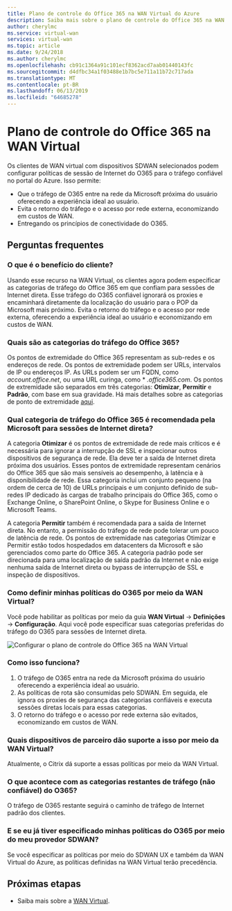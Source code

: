 ```yaml
---
title: Plano de controle do Office 365 na WAN Virtual do Azure
description: Saiba mais sobre o plano de controle do Office 365 na WAN Virtual.
author: cherylmc
ms.service: virtual-wan
services: virtual-wan
ms.topic: article
ms.date: 9/24/2018
ms.author: cherylmc
ms.openlocfilehash: cb91c1364a91c101ecf8362acd7aab01440143fc
ms.sourcegitcommit: d4dfbc34a1f03488e1b7bc5e711a11b72c717ada
ms.translationtype: MT
ms.contentlocale: pt-BR
ms.lasthandoff: 06/13/2019
ms.locfileid: "64685278"
---
```

# <a name="office-365-control-plane-in-virtual-wan"></a>Plano de controle do Office 365 na WAN Virtual

Os clientes de WAN virtual com dispositivos SDWAN selecionados podem configurar políticas de sessão de Internet do O365 para o tráfego confiável no portal do Azure. Isso permite:
- Que o tráfego de O365 entre na rede da Microsoft próxima do usuário oferecendo a experiência ideal ao usuário.
- Evita o retorno do tráfego e o acesso por rede externa, economizando em custos de WAN.
- Entregando os princípios de conectividade do O365.

## <a name="faqs"></a>Perguntas frequentes
### <a name="what-is-the-customer-benefit"></a>O que é o benefício do cliente?
Usando esse recurso na WAN Virtual, os clientes agora podem especificar as categorias de tráfego do Office 365 em que confiam para sessões de Internet direta. Esse tráfego do O365 confiável ignorará os proxies e encaminhará diretamente da localização do usuário para o POP da Microsoft mais próximo. Evita o retorno do tráfego e o acesso por rede externa, oferecendo a experiência ideal ao usuário e economizando em custos de WAN. 

### <a name="what-are-the-office-365-traffic-categories"></a>Quais são as categorias do tráfego do Office 365?
Os pontos de extremidade do Office 365 representam as sub-redes e os endereços de rede. Os pontos de extremidade podem ser URLs, intervalos de IP ou endereços IP. As URLs podem ser um FQDN, como *account.office.net*, ou uma URL curinga, como * *.office365.com*. Os pontos de extremidade são separados em três categorias: **Otimizar**, **Permitir** e **Padrão**, com base em sua gravidade. Há mais detalhes sobre as categorias de ponto de extremidade [aqui](https://docs.microsoft.com/office365/enterprise/office-365-network-connectivity-principles#BKMK_Categories).

### <a name="which-office-365-traffic-category-is-recommended-by-microsoft-for-direct-internet-breakout"></a>Qual categoria de tráfego do Office 365 é recomendada pela Microsoft para sessões de Internet direta?
A categoria **Otimizar** é os pontos de extremidade de rede mais críticos e é necessária para ignorar a interrupção de SSL e inspecionar outros dispositivos de segurança de rede. Ela deve ter a saída de Internet direta próxima dos usuários. Esses pontos de extremidade representam cenários do Office 365 que são mais sensíveis ao desempenho, à latência e à disponibilidade de rede. Essa categoria inclui um conjunto pequeno (na ordem de cerca de 10) de URLs principais e um conjunto definido de sub-redes IP dedicado às cargas de trabalho principais do Office 365, como o Exchange Online, o SharePoint Online, o Skype for Business Online e o Microsoft Teams. 

A categoria **Permitir** também é recomendada para a saída de Internet direta. No entanto, a permissão do tráfego de rede pode tolerar um pouco de latência de rede. Os pontos de extremidade nas categorias Otimizar e Permitir estão todos hospedados em datacenters da Microsoft e são gerenciados como parte do Office 365. A categoria padrão pode ser direcionada para uma localização de saída padrão da Internet e não exige nenhuma saída de Internet direta ou bypass de interrupção de SSL e inspeção de dispositivos.

### <a name="how-do-i-set-my-o365-policies-via-virtual-wan"></a>Como definir minhas políticas do O365 por meio da WAN Virtual?
Você pode habilitar as políticas por meio da guia **WAN Virtual** -> **Definições** -> **Configuração**. Aqui você pode especificar suas categorias preferidas do tráfego do O365 para sessões de Internet direta.

![Configurar o plano de controle do Office 365 na WAN Virtual](media/virtual-wan-office365-overview/configure-office365-control-plane.png)

### <a name="how-does-this-work"></a>Como isso funciona?

1.  O tráfego de O365 entra na rede da Microsoft próxima do usuário oferecendo a experiência ideal ao usuário.
2.  As políticas de rota são consumidas pelo SDWAN. Em seguida, ele ignora os proxies de segurança das categorias confiáveis e executa sessões diretas locais para essas categorias.
3.  O retorno do tráfego e o acesso por rede externa são evitados, economizando em custos de WAN.

### <a name="which-partner-devices-support-this-via-virtual-wan"></a>Quais dispositivos de parceiro dão suporte a isso por meio da WAN Virtual?
Atualmente, o Citrix dá suporte a essas políticas por meio da WAN Virtual.

### <a name="what-happens-to-the-remaining-categories-of-untrusted-o365-traffic"></a>O que acontece com as categorias restantes de tráfego (não confiável) do O365?
O tráfego de O365 restante seguirá o caminho de tráfego de Internet padrão dos clientes.

### <a name="what-if-i-have-already-specified-my-o365-policies-via-my-sdwan-provider"></a>E se eu já tiver especificado minhas políticas do O365 por meio do meu provedor SDWAN?
Se você especificar as políticas por meio do SDWAN UX e também da WAN Virtual do Azure, as políticas definidas na WAN Virtual terão precedência.

## <a name="next-steps"></a>Próximas etapas
- Saiba mais sobre a [WAN Virtual](virtual-wan-about.md).